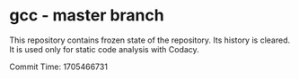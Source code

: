 # gcc - master branch

This repository contains frozen state of the repository.
Its history is cleared. It is used only for static code
analysis with Codacy.

Commit Time: 1705466731
